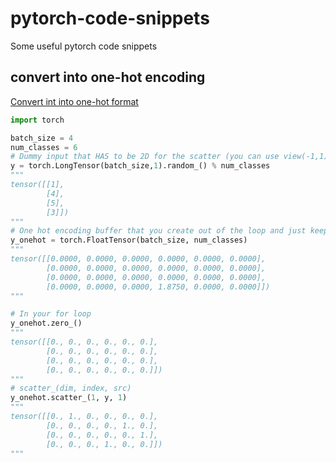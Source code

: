 # pytorch-code-snippets
Some useful pytorch code snippets

## convert into one-hot encoding
[Convert int into one-hot format](https://discuss.pytorch.org/t/convert-int-into-one-hot-format/507/4)
```py
import torch

batch_size = 4
num_classes = 6
# Dummy input that HAS to be 2D for the scatter (you can use view(-1,1) if needed)
y = torch.LongTensor(batch_size,1).random_() % num_classes
"""
tensor([[1],
        [4],
        [5],
        [3]])
"""
# One hot encoding buffer that you create out of the loop and just keep reusing
y_onehot = torch.FloatTensor(batch_size, num_classes)
"""
tensor([[0.0000, 0.0000, 0.0000, 0.0000, 0.0000, 0.0000],
        [0.0000, 0.0000, 0.0000, 0.0000, 0.0000, 0.0000],
        [0.0000, 0.0000, 0.0000, 0.0000, 0.0000, 0.0000],
        [0.0000, 0.0000, 0.0000, 1.8750, 0.0000, 0.0000]])
"""

# In your for loop
y_onehot.zero_()
"""
tensor([[0., 0., 0., 0., 0., 0.],
        [0., 0., 0., 0., 0., 0.],
        [0., 0., 0., 0., 0., 0.],
        [0., 0., 0., 0., 0., 0.]])
"""
# scatter_(dim, index, src)
y_onehot.scatter_(1, y, 1)
"""
tensor([[0., 1., 0., 0., 0., 0.],
        [0., 0., 0., 0., 1., 0.],
        [0., 0., 0., 0., 0., 1.],
        [0., 0., 0., 1., 0., 0.]])
"""
```

